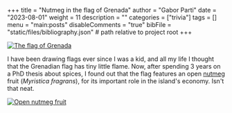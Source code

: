 +++
title = "Nutmeg in the flag of Grenada"
author = "Gabor Parti"
date = "2023-08-01"
weight = 11
description = ""
categories = ["trivia"]
tags = []
menu = "main:posts"
disableComments = "true"
bibFile = "static/files/bibliography.json" # path relative to project root
+++

[![The flag of Grenada](/images/grenada.png)](https://en.wikipedia.org/wiki/Flag_of_Grenada)

I have been drawing flags ever since I was a kid, and all my life I thought that the Grenadian flag has tiny little flame. Now, after spending 3 years on a PhD thesis about spices, I found out that the flag features an open [nutmeg](https://partigabor.github.io/spice/book/materials/nutmeg/) fruit (*Myristica fragrans*), for its important role in the island's economy. Isn't that neat.

[![Open nutmeg fruit](/images/open_nutmeg_3.jpg)](https://commons.wikimedia.org/wiki/File:NutmegStVincent2.jpg)

<!-- ***

# Bibliography

{{< bibliography cited >}} -->